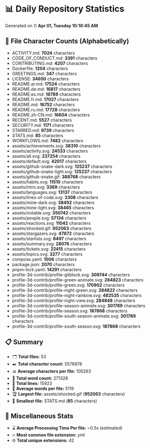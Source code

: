 # 📊 Daily Repository Statistics
Generated on ⏰ **Apr 01, Tuesday 10:10:45 AM**

## 📂 File Character Counts (Alphabetically)
- ACTIVITY.md: **7024** characters
- CODE_OF_CONDUCT.md: **3391** characters
- CONTRIBUTING.md: **4207** characters
- Dockerfile: **1204** characters
- GREETINGS.md: **347** characters
- LICENSE: **34650** characters
- README.ar.md: **17524** characters
- README.de.md: **16817** characters
- README.es.md: **16789** characters
- README.fr.md: **17027** characters
- README.md: **16752** characters
- README.ru.md: **17728** characters
- README.zh-CN.md: **16604** characters
- RECENT.md: **5527** characters
- SECURITY.md: **1171** characters
- STARRED.md: **9739** characters
- STATS.md: **85** characters
- WORKFLOWS.md: **7482** characters
- assets/achievements.svg: **38310** characters
- assets/activity.svg: **24533** characters
- assets/all.svg: **237254** characters
- assets/default.svg: **42017** characters
- assets/github-snake-dark.svg: **125237** characters
- assets/github-snake-light.svg: **125237** characters
- assets/github-snake.gif: **388768** characters
- assets/habits.svg: **11510** characters
- assets/intro.svg: **3369** characters
- assets/languages.svg: **13137** characters
- assets/lines-of-code.svg: **3308** characters
- assets/mine-dark.svg: **38492** characters
- assets/mine-light.svg: **38465** characters
- assets/notable.svg: **350742** characters
- assets/people.svg: **57134** characters
- assets/reactions.svg: **11042** characters
- assets/shocked.gif: **952063** characters
- assets/stargazers.svg: **47672** characters
- assets/starlists.svg: **8497** characters
- assets/summary.svg: **28076** characters
- assets/tickets.svg: **22415** characters
- assets/topics.svg: **3277** characters
- compose.yaml: **1006** characters
- package.json: **2070** characters
- pnpm-lock.yaml: **14291** characters
- profile-3d-contrib/profile-gitblock.svg: **309744** characters
- profile-3d-contrib/profile-green-animate.svg: **284823** characters
- profile-3d-contrib/profile-green.svg: **170902** characters
- profile-3d-contrib/profile-night-green.svg: **284822** characters
- profile-3d-contrib/profile-night-rainbow.svg: **482535** characters
- profile-3d-contrib/profile-night-view.svg: **284848** characters
- profile-3d-contrib/profile-season-animate.svg: **301789** characters
- profile-3d-contrib/profile-season.svg: **187868** characters
- profile-3d-contrib/profile-south-season-animate.svg: **301789** characters
- profile-3d-contrib/profile-south-season.svg: **187868** characters

## 📋 Summary
- 🗂️ **Total files:** 53
- ✒️ **Total character count:** 5578978
- 📊 **Average characters per file:** 105263
- 📝 **Total word count:** 271328
- 🧾 **Total lines:** 15923
- 📐 **Average words per file:** 5119
- 🏆 **Largest file:** assets/shocked.gif (**952063** characters)
- 🥉 **Smallest file:** STATS.md (**85** characters)

## 🌟 Miscellaneous Stats
- ⌛ **Average Processing Time Per file:** ~0.5s (estimated)
- 🔥 **Most common file extension:** yml
- 🌐 **Total unique extensions:** 42
